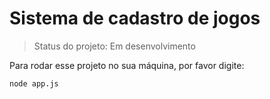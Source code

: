<h1>Sistema de cadastro de jogos</h1>

> Status do projeto: Em desenvolvimento

Para rodar esse projeto no sua máquina, por favor digite:
```
node app.js
```
